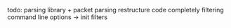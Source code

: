 todo:
	parsing library + packet parsing
	restructure code completely
	filtering
	command line options -> init filters